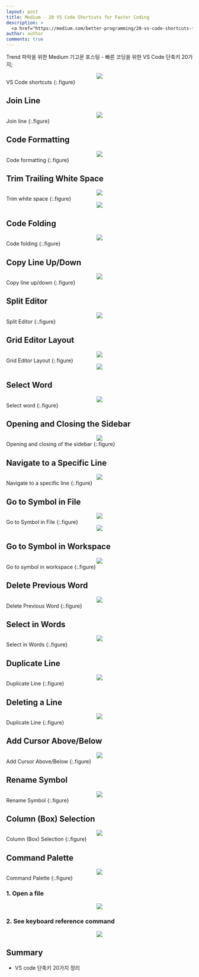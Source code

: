 ```yaml
---
layout: post
title: Medium - 20 VS Code Shortcuts for Faster Coding
description: >
  <a href="https://medium.com/better-programming/20-vs-code-shortcuts-for-fast-coding-cheatsheet-10b0e72fd5d">원문 - Deepak Gupta</a>
author: author
comments: true
---
```


Trend 파악을 위한 Medium 기고문 포스팅 - 빠른 코딩을 위한 VS Code 단축키 20가지;

<center>
<img src="https://miro.medium.com/max/1566/1*ZyIdgVCHw-TyMMC68jAxFw.png"/>
</center>
VS Code shortcuts
{:.figure}

## Join Line

<center>
<img src="https://miro.medium.com/max/1792/1*UyDM7R7QbTWMiUdWIERoqw.gif"/>
</center>
Join line
{:.figure}


## Code Formatting

<center>
<img src="https://miro.medium.com/max/1556/1*e5rQrZB8WB5g9zzh_MNllw.gif"/>
</center>
Code formatting
{:.figure}

## Trim Trailing White Space

<center>
<img src="https://miro.medium.com/max/1734/1*h3XpGuLYp3yTzr-F8rw4YA.gif"/>
</center>
Trim white space
{:.figure}

<center>
<img src="https://miro.medium.com/max/1304/1*hwesLTI1NVXOmNVhkioMbA.png"/>
</center>

## Code Folding

<center>
<img src="https://miro.medium.com/max/1738/1*cy6XqWvKUFpnIi0YR-yOFQ.gif"/>
</center>
Code folding
{:.figure}

## Copy Line Up/Down

<center>
<img src="https://miro.medium.com/max/1554/1*5bE3zR9nHfisxDVcVLab3A.gif"/>
</center>
Copy line up/down
{:.figure}

## Split Editor

<center>
<img src="https://miro.medium.com/max/3360/1*hY5-C0YyWDaIZi5H5PxTxQ.gif"/>
</center>
Split Editor
{:.figure}

## Grid Editor Layout

<center>
<img src="https://miro.medium.com/max/2910/1*ifovtizfLuOqxIZ1YafKbw.gif"/>
</center>
Grid Editor Layout
{:.figure}

<center>
<img src="https://miro.medium.com/max/1100/1*F4s204XXQPUMa-wlKECr8Q.png"/>
</center>

## Select Word

<center>
<img src="https://miro.medium.com/max/2248/1*0QSbS0gcAjLzqgj9YlgzIg.png"/>
</center>
Select word
{:.figure}

## Opening and Closing the Sidebar

<center>
<img src="https://miro.medium.com/max/1280/1*O1CGDGMIYdn_Ag6X8fSzHQ.gif"/>
</center>
Opening and closing of the sidebar
{:.figure}

## Navigate to a Specific Line

<center>
<img src="https://miro.medium.com/max/2040/1*Nz2DTqFoHsKi4oWHobjYGw.gif"/>
</center>
Navigate to a specific line
{:.figure}

## Go to Symbol in File

<center>
<img src="https://miro.medium.com/max/1606/1*kHR52ova0PdtT0PrEm9T2w.gif"/>
</center>
Go to Symbol in File
{:.figure}

<center>
<img src="https://miro.medium.com/max/1520/1*Sdoy2ztcrCgWE_LeHMIScQ.png"/>
</center>

## Go to Symbol in Workspace

<center>
<img src="https://miro.medium.com/max/1516/1*An7ThNWhWKBiUhGT_8TY-Q.png"/>
</center>
Go to symbol in workspace
{:.figure}

## Delete Previous Word

<center>
<img src="https://miro.medium.com/max/1302/1*UfXB-qu4BqiVEmo4KT6d3Q.gif"/>
</center>
Delete Previous Word
{:.figure}

## Select in Words

<center>
<img src="https://miro.medium.com/max/1342/1*jwqSqPZTr3IjHHlydvyYkQ.gif"/>
</center>
Select in Words
{:.figure}

## Duplicate Line

<center>
<img src="https://miro.medium.com/max/1310/1*GJQWlqHsQVnRYxW9tzX_5g.gif"/>
</center>
Duplicate Line
{:.figure}

## Deleting a Line

<center>
<img src="https://miro.medium.com/max/1310/1*J0ZRS3WhA7qQVKK_JA8S-g.gif"/>
</center>
Duplicate Line
{:.figure}

## Add Cursor Above/Below

<center>
<img src="https://miro.medium.com/max/646/1*ZzJAoJZEvRj1jkzQYzZ6bA.gif"/>
</center>
Add Cursor Above/Below
{:.figure}

## Rename Symbol

<center>
<img src="https://miro.medium.com/max/2248/1*1A2IwTGn8bysVxI7jXBY5g.gif"/>
</center>
Rename Symbol
{:.figure}

## Column (Box) Selection

<center>
<img src="https://miro.medium.com/max/1202/1*wmV3HSsDd_oil5eyp6Jhhg.gif"/>
</center>
Column (Box) Selection
{:.figure}

## Command Palette

<center>
<img src="https://miro.medium.com/max/1792/1*m3d4062wn-VRTJd_B-d07A.gif"/>
</center>
Command Palette
{:.figure}

### 1. Open a file

<center>
<img src="https://miro.medium.com/max/2560/1*kZ4Cl5LDR3UnxIxzLEYxeA.gif"/>
</center>

### 2. See keyboard reference command

<center>
<img src="https://miro.medium.com/max/1508/1*hkc58WQ2gZRWsWJrpTgwEw.png"/>
</center>

## Summary
* VS code 단축키 20가지 정리
